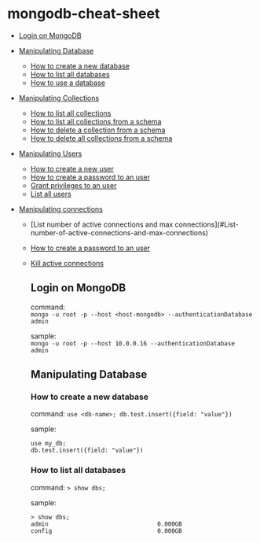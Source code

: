 # mongodb-cheat-sheet

- [Login on MongoDB](#Login-on-MongoDB)
- [Manipulating Database](#Manipulating-Database)
  * [How to create a new database](#How-to-create-a-new-database)
  * [How to list all databases](#How-to-list-all-databases)
  * [How to use a database](#How-to-use-a-database)
- [Manipulating Collections](#Manipulating-collections)
  * [How to list all collections](#How-to-list-all-collections)
  * [How to list all collections from a schema](#How-to-list-all-collections-from-a-schema)
  * [How to delete a collection from a schema](#How-to-delete-a-collection-from-a-schema)
  * [How to delete all collections from a schema](#How-to-delete-all-collections-from-a-schema)

- [Manipulating Users](#Manipulating-collections)
  * [How to create a new user](#How-to-create-a-new-user)
  * [How to create a password to an user](#How-to-create-a-password-to-an-user)
  * [Grant privileges to an user](#Grant-privileges-to-an-user)
  * [List all users](#List-all-users)

- [Manipulating connections](#Manipulating-connections)
  * [List number of active connections and max connections](#List- number-of-active-connections-and-max-connections)
  * [How to create a password to an user](#How-to-create-a-password-to-an-user)
  * [Kill active connections](#Kill-active-connections)

    ## Login on MongoDB

    command:  
        ```
        mongo -u root -p --host <host-mongodb> --authenticationDatabase admin
        ```

    sample:  
        ```
        mongo -u root -p --host 10.0.0.16 --authenticationDatabase admin
        ```

    ## Manipulating Database

    ### How to create a new database
    command:
        ```
        use <db-name>;
        db.test.insert({field: "value"})
        ```

    sample:
    ```
    use my_db;
    db.test.insert({field: "value"})
    ```
    ### How to list all databases
    command:
        ```
        > show dbs;
        ```

    sample:
    ```
    > show dbs;
    admin                               0.000GB
    config                              0.000GB
    ```    
